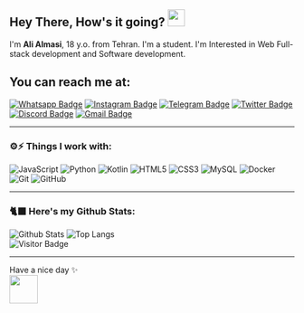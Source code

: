 ## Hey There, How's it going? <img src="https://raw.githubusercontent.com/aemmadi/aemmadi/master/wave.gif" width="30px">

I'm **Ali Almasi**, 18 y.o. from Tehran. I'm a student. I'm Interested in Web Full-stack development and Software development.

## You can reach me at:

[![Whatsapp Badge](https://img.shields.io/badge/-Al1Almasi-lightgreen?style=flat&logo=whatsapp&logoColor=black&link=https://wa.me/+989306178128)](https://wa.me/+989306178128)
[![Instagram Badge](https://img.shields.io/badge/-Al1Almasi-purple?style=flat&logo=instagram&logoColor=white&link=https://instagram.com/Al1Almasi/)](https://instagram.com/Al1Almasi)
[![Telegram Badge](https://img.shields.io/badge/-Al1Almasi-2ca5e0?style=flat&logo=telegram&logoColor=white&link=https://www.t.me/al1almasi)](https://www.t.me/al1almasi)
[![Twitter Badge](https://img.shields.io/badge/-AliAlmasi710-lightblue?style=flat&logo=twitter&logoColor=default&link=https://twitter.com/AliAlmasi710)](https://twitter.com/AliAlmasi710)
[![Discord Badge](https://img.shields.io/badge/-A710Almasi-5662f6?style=flat&logo=Discord&logoColor=white&link=https://discordapp.com/users/852872226889924658)](https://discordapp.com/users/852872226889924658)
[![Gmail Badge](https://img.shields.io/badge/-a710almasi@gmail.com-8d3a32?style=flat&logo=Gmail&logoColor=white&link=mailto:a710almasi@gmail.com)](mailto:a710almasi@gmail.com)
___

### ⚙️⚡ Things I work with:

![JavaScript](https://img.shields.io/badge/-JavaScript-black?style=flat-square&logo=javascript)
![Python](https://img.shields.io/badge/-Python-black?style=flat-square&logo=Python)
![Kotlin](https://img.shields.io/badge/-Kotlin-3e287e?style=flat-square&logo=kotlin)
![HTML5](https://img.shields.io/badge/-HTML5-E34F26?style=flat-square&logo=html5&logoColor=white)
![CSS3](https://img.shields.io/badge/-CSS3-1572B6?style=flat-square&logo=css3)
![MySQL](https://img.shields.io/badge/-MySQL-335b79?style=flat-square&logo=mysql&logoColor=black)
![Docker](https://img.shields.io/badge/-Docker-black?style=flat-square&logo=docker)
![Git](https://img.shields.io/badge/-Git-black?style=flat-square&logo=git)
![GitHub](https://img.shields.io/badge/-GitHub-181717?style=flat-square&logo=github)
___
### 🐈‍⬛ Here's my Github Stats:

![Github Stats](https://github-readme-stats.vercel.app/api?username=alialmasi&count_private=true&show_icons=true&include_all_commits=true&theme=blue-green)
![Top Langs](https://github-readme-stats.vercel.app/api/top-langs/?username=alialmasi&hide=TeX&layout=compact&theme=blue-green)  
![Visitor Badge](https://visitor-badge.laobi.icu/badge?page_id=alialmasi&right_color=darkgreen&left_color=darkblue)
___
Have a nice day ✨  
<img src="https://avatars.githubusercontent.com/u/87055424" width="50px"> 

